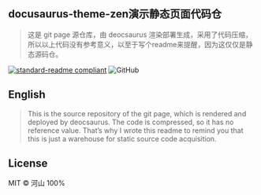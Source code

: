 ## docusaurus-theme-zen演示静态页面代码仓
>这是 git page 源仓库，由 deocsaurus 渲染部署生成，采用了代码压缩，所以以上代码没有参考意义，以至于写个readme来提醒，因为这仅仅是静态源码仓。

[![standard-readme compliant](https://img.shields.io/badge/readme%20style-standard-brightgreen.svg)](https://github.com/RichardLitt/standard-readme) ![GitHub](https://img.shields.io/github/license/wrm244/wrm244.github.io)

## English
> This is the source repository of the git page, which is rendered and deployed by deocsaurus. The code is compressed, so it has no reference value. That’s why I wrote this readme to remind you that this is just a warehouse for static source code acquisition.
## License

MIT © 河山 100%
